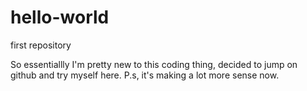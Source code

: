 # hello-world
first repository


So essentiallly I'm pretty new to this coding thing, decided to jump on github and try myself here.
P.s, it's making a lot more sense now.

